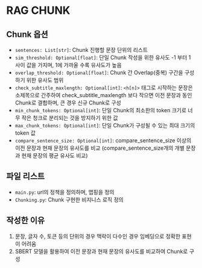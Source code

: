 # RAG CHUNK
## Chunk 옵션
- `sentences: List[str]`: Chunk 진행할 문장 단위의 리스트
- `sim_threshold: Optional[float]`: 단일 Chunk 작성을 위한 유사도 -1 부터 1 사이 값을 가지며, 1에 가까울 수록 유사도가 높음
- `overlap_threshold: Optional[float]`: Chunk 간 Overlap(중복) 구간을 구성하기 위한 유사도 범위   
- `check_subtitle_maxlength: Optional[int]`: `<h[n]>` 태그로 시작하는 문장은 소제목으로 간주하여 check_subtitle_maxlength 보다 작으면 이전 문장과 동인 Chunk로 결합하며, 큰 경우 신규 Chunk로 구성
- `min_chunk_tokens: Optional[int]`: 단일 Chunk의 최소한의 token 크기로 너무 작은 청크로 분리되는 것을 방지하기 위한 값
- `max_chunk_tokens: Optional[int]`: 단일 Chunk가 구성될 수 있는 최대 크기의 token 값
- `compare_sentence_size: Optional[int]`: compare_sentence_size 이상의 이전 문장과 현재 문장의 유사도를 비교 (compare_sentence_size개의 개별 문장과 현재 문장의 평균 유사도 비교) 

## 파일 리스트
- `main.py`: url의 정책을 정의하며, 맵핑을 정의
- `Chunking.py`: Chunk 구현한 비지니스 로직 정의

## 작성한 이유
1. 문장, 글자 수, 토큰 등의 단위의 경우 맥락이 다수인 경우 임베딩으로 정확한 표현이 어려움
2. SBERT 모델을 활용하여 이전 문장과 현재 문장의 유사도를 비교하여 Chunk로 구성